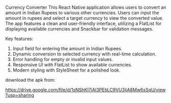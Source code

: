 Currency Converter
This React Native application allows users to convert an amount in Indian Rupees to various other currencies. Users can input the amount in rupees and select a target currency to view the converted value. The app features a clean and user-friendly interface, utilizing a FlatList for displaying available currencies and Snackbar for validation messages.

Key features:
1. Input field for entering the amount in Indian Rupees.
2. Dynamic conversion to selected currency with real-time calculation.
3. Error handling for empty or invalid input values.
4. Responsive UI with FlatList to show available currencies.
5. Modern styling with StyleSheet for a polished look.


download the apk from: 

https://drive.google.com/file/d/1sNShKI7iAl3PEtiLC9VU3ljA8Mw6sSqU/view?usp=sharing
